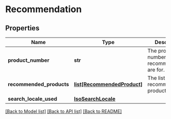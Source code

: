 # Recommendation

## Properties
Name | Type | Description | Notes
------------ | ------------- | ------------- | -------------
**product_number** | **str** | The product number that the recommendations are for. | [optional] 
**recommended_products** | [**list[RecommendedProduct]**](RecommendedProduct.md) | The list of recommended products. | [optional] 
**search_locale_used** | [**IsoSearchLocale**](IsoSearchLocale.md) |  | [optional] 

[[Back to Model list]](../README.md#documentation-for-models) [[Back to API list]](../README.md#documentation-for-api-endpoints) [[Back to README]](../README.md)


